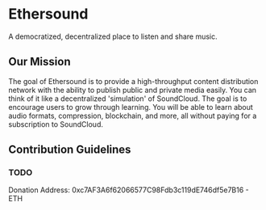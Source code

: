 # Ethersound
A democratized, decentralized place to listen and share music.

## Our Mission
The goal of Ethersound is to provide a high-throughput content distribution network with the ability to publish public and private media easily. You can think of it like a decentralized 'simulation' of SoundCloud. The goal is to encourage users to grow through learning. You will be able to learn about audio formats, compression, blockchain, and more, all without paying for a subscription to SoundCloud.

## Contribution Guidelines
### TODO

Donation Address:
0xc7AF3A6f62066577C98Fdb3c119dE746df5e7B16 - ETH
